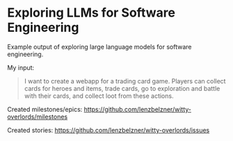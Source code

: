 # Exploring LLMs for Software Engineering

Example output of exploring large language models for software engineering.

My input:
> I want to create a webapp for a trading card game.
> Players can collect cards for heroes and items, trade cards,
> go to exploration and battle with their cards, and collect loot from these actions.

Created milestones/epics:
https://github.com/lenzbelzner/witty-overlords/milestones

Created stories:
https://github.com/lenzbelzner/witty-overlords/issues
